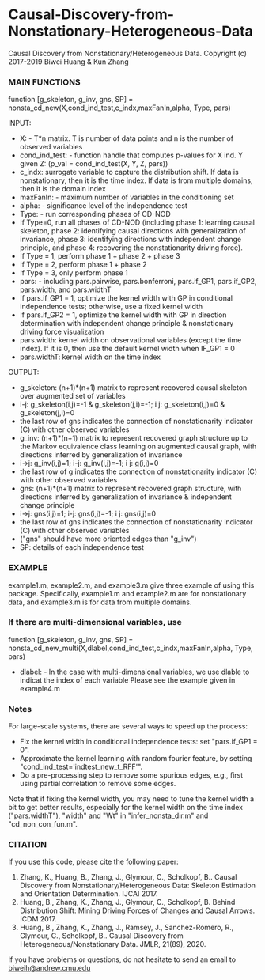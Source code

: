 # Causal-Discovery-from-Nonstationary-Heterogeneous-Data

Causal Discovery from Nonstationary/Heterogeneous Data. Copyright (c) 2017-2019 Biwei Huang & Kun Zhang

### MAIN FUNCTIONS
function [g_skeleton, g_inv, gns, SP] = nonsta_cd_new(X,cond_ind_test,c_indx,maxFanIn,alpha, Type, pars)

INPUT:
 *  X: - T*n matrix. T is number of data points and n is the number of observed variables
 *  cond_ind_test: - function handle that computes p-values for X ind. Y given Z: (p_val = cond_ind_test(X, Y, Z, pars))
 *  c_indx: surrogate variable to capture the distribution shift. If data is nonstationary, then it is the time index. If data is from multiple domains, then it is the domain index
 *  maxFanIn:  - maximum number of variables in the conditioning set
 *  alpha: - significance level of the independence test
 *  Type: - run corresponding phases of CD-NOD
   *  If Type=0, run all phases of CD-NOD (including phase 1: learning causal skeleton, phase 2: identifying causal directions with generalization of invariance, phase 3: identifying directions with independent change principle, and phase 4: recovering the nonstationarity driving force).
   *  If Type = 1, perform phase 1 + phase 2 + phase 3 
   *  If Type = 2, perform phase 1 + phase 2
   *  If Type = 3, only perform phase 1
 *  pars: - including pars.pairwise, pars.bonferroni, pars.if_GP1, pars.if_GP2, pars.width, and pars.widthT
   *  If pars.if_GP1 = 1, optimize the kernel width with GP in conditional independence tests; otherwise, use a fixed kernel width
   *  If pars.if_GP2 = 1, optimize the kernel width with GP in direction determination with independent change principle & nonstationary driving force visualization
   *  pars.width: kernel width on observational variables (except the time index). If it is 0, then use the default kernel width when IF_GP1 = 0
   *  pars.widthT: kernel width on the time index


OUTPUT:
 *  g_skeleton: (n+1)*(n+1) matrix to represent recovered causal skeleton over augmented set of variables
   *  i-j: g_skeleton(i,j)=-1 & g_skeleton(j,i)=-1; i j: g_skeleton(i,j)=0 & g_skeleton(j,i)=0
   *  the last row of gns indicates the connection of nonstationarity indicator (C) with other observed variables
 *  g_inv: (n+1)*(n+1) matrix to represent recovered graph structure up to the Markov equivalence class learning on augmented causal graph, with directions inferred by generalization of invariance
   *  i->j: g_inv(i,j)=1; i-j: g_inv(i,j)=-1; i j: g(i,j)=0
   *  the last row of g indicates the connection of nonstationarity indicator (C) with other observed variables
 *  gns: (n+1)*(n+1) matrix to represent recovered graph structure, with directions inferred by generalization of invariance & independent change principle
   *  i->j: gns(i,j)=1; i-j: gns(i,j)=-1; i j: gns(i,j)=0
   *  the last row of gns indicates the connection of nonstationarity indicator (C) with other observed variables
   *  ("gns" should have more oriented edges than "g_inv")
 *  SP: details of each independence test


 ### EXAMPLE 
example1.m, example2.m, and example3.m give three example of using this package. 
Specifically, example1.m and example2.m are for nonstationary data, and example3.m is
for data from multiple domains.

### If there are multi-dimensional variables, use 
  function [g_skeleton, g_inv, gns, SP] = nonsta_cd_new_multi(X,dlabel,cond_ind_test,c_indx,maxFanIn,alpha, Type, pars)
  * dlabel: - In the case with multi-dimensional variables, we use dlable to indicat the index of each variable 
  Please see the example given in example4.m 

### Notes
For large-scale systems, there are several ways to speed up the process:

- Fix the kernel width in conditional independence tests: set "pars.if_GP1 = 0".
- Approximate the kernel learning with random fourier feature, by setting "cond_ind_test='indtest_new_t_RFF'".
- Do a pre-processing step to remove some spurious edges, e.g., first using partial correlation to remove some edges.

Note that if fixing the kernel width, you may need to tune the kernel width a bit to get better results,
especially for the kernel width on the time index ("pars.widthT"), "width" and "Wt" in "infer_nonsta_dir.m" and "cd_non_con_fun.m".

### CITATION
 If you use this code, please cite the following paper:

1.  Zhang, K., Huang, B., Zhang, J., Glymour, C., Scholkopf, B.. Causal Discovery from Nonstationary/Heterogeneous Data: Skeleton Estimation and Orientation Determination. IJCAI 2017.
2.  Huang, B., Zhang, K., Zhang, J., Glymour, C., Scholkopf, B. Behind Distribution Shift: Mining Driving Forces of Changes and Causal Arrows. ICDM 2017.
3.  Huang, B., Zhang, K., Zhang, J., Ramsey, J., Sanchez-Romero, R., Glymour, C., Scholkopf, B.. Causal Discovery from Heterogeneous/Nonstationary Data. JMLR, 21(89), 2020.

If you have problems or questions, do not hesitate to send an email to biweih@andrew.cmu.edu
